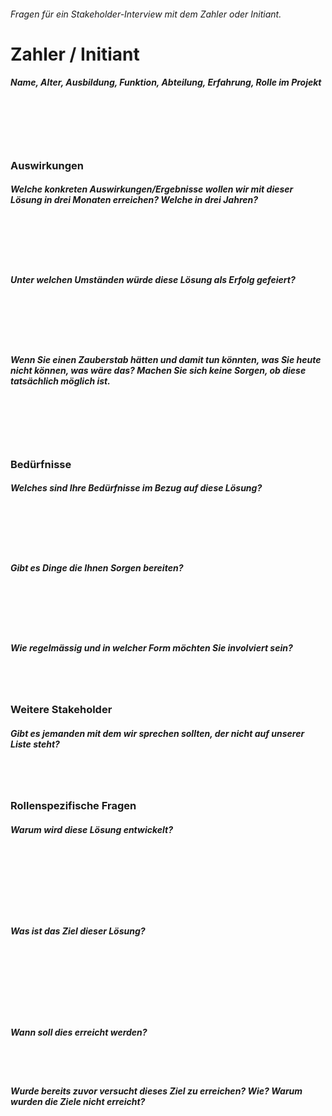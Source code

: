###### Fragen für ein Stakeholder-Interview mit dem Zahler oder Initiant.

# Zahler / Initiant

##### Name, Alter, Ausbildung, Funktion, Abteilung, Erfahrung, Rolle im Projekt 
<br /> 
<br /> 
<br />
<br />


### Auswirkungen 

##### Welche konkreten Auswirkungen/Ergebnisse wollen wir mit dieser Lösung in drei Monaten erreichen? Welche in drei Jahren? 
<br /> 
<br /> 
<br />
<br />

##### Unter welchen Umständen würde diese Lösung als Erfolg gefeiert?  
<br /> 
<br /> 
<br />
<br />

##### Wenn Sie einen Zauberstab hätten und damit tun könnten, was Sie heute nicht können, was wäre das? Machen Sie sich keine Sorgen, ob diese tatsächlich möglich ist. 
<br /> 
<br /> 
<br />
<br />


<div style="page-break-after: always;"></div>

### Bedürfnisse 

##### Welches sind Ihre Bedürfnisse im Bezug auf diese Lösung? 
<br /> 
<br /> 
<br />
<br />

##### Gibt es Dinge die Ihnen Sorgen bereiten? 
<br /> 
<br /> 
<br />
<br />

##### Wie regelmässig und in welcher Form möchten Sie involviert sein? 
<br /> 
<br /> 


### Weitere Stakeholder 

##### Gibt es jemanden mit dem wir sprechen sollten, der nicht auf unserer Liste steht?
<br /> 
<br /> 


### Rollenspezifische Fragen

##### Warum wird diese Lösung entwickelt?
<br /> 
<br /> 
<br />
<br />
<br />
<br />

##### Was ist das Ziel dieser Lösung? 
<br /> 
<br /> 
<br />
<br />
<br />
<br />

<div style="page-break-after: always;"></div>

##### Wann soll dies erreicht werden? 
<br /> 
<br /> 

##### Wurde bereits zuvor versucht dieses Ziel zu erreichen? Wie? Warum wurden die Ziele nicht erreicht?
<br /> 
<br /> 
<br />
<br />
